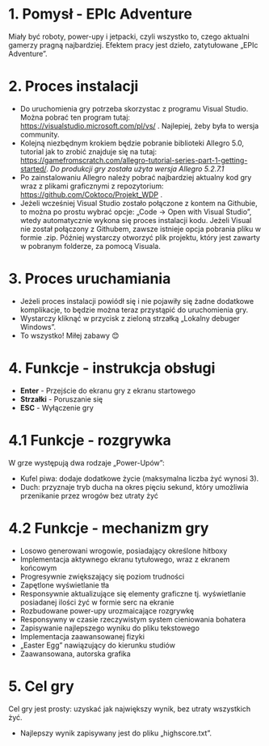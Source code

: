 # 1. Pomysł - EPIc Adventure

Miały być roboty, power-upy i jetpacki, czyli wszystko to, czego aktualni gamerzy pragną najbardziej.
Efektem pracy jest dzieło, zatytułowane „EPIc Adventure”. 

# 2. Proces instalacji 

- Do uruchomienia gry potrzeba skorzystac z programu Visual Studio. Można pobrać ten program tutaj: https://visualstudio.microsoft.com/pl/vs/ . Najlepiej, żeby była to wersja community.
- Kolejną niezbędnym krokiem będzie pobranie biblioteki Allegro 5.0, tutorial jak to zrobić znajduje się na tutaj: https://gamefromscratch.com/allegro-tutorial-series-part-1-getting-started/.  *Do produkcji gry została użyta wersja Allegro 5.2.7.1*
- Po zainstalowaniu Allegro należy pobrać najbardziej aktualny kod gry wraz z plikami graficznymi z repozytorium: https://github.com/Coktoco/Projekt_WDP . 
- Jeżeli wcześniej Visual Studio zostało połączone z kontem na Githubie, to można po prostu wybrać opcje: „Code -> Open with Visual Studio”, wtedy automatycznie wykona się proces instalacji kodu. 
Jeżeli Visual nie został połączony z Githubem, zawsze istnieje opcja pobrania pliku w formie .zip. Później wystarczy otworzyć plik projektu, który jest zawarty w pobranym folderze, za pomocą Visuala. 

# 3. Proces uruchamiania 
- Jeżeli proces instalacji powiódł się i nie pojawiły się żadne dodatkowe komplikacje, to będzie można teraz przystąpić do uruchomienia gry.
- Wystarczy kliknąć w przycisk z zieloną strzałką „Lokalny debuger Windows”.
- To wszystko! Miłej zabawy 😊

# 4. Funkcje - instrukcja obsługi
- <b>Enter</b> - Przejście do ekranu gry z ekranu startowego
- <b>Strzałki</b> - Poruszanie się 
- <b>ESC</b> - Wyłączenie gry
# 4.1 Funkcje - rozgrywka
W grze występują dwa rodzaje „Power-Upów”:
- Kufel piwa: dodaje dodatkowe życie (maksymalna liczba żyć wynosi 3).
- Duch: przyznaje tryb ducha na okres pięciu sekund, który umożliwia przenikanie przez wrogów bez utraty żyć

# 4.2 Funkcje - mechanizm gry
- Losowo generowani wrogowie, posiadający określone hitboxy
- Implementacja aktywnego ekranu tytułowego, wraz z ekranem końcowym
- Progresywnie zwiększający się poziom trudności
- Zapętlone wyświetlanie tła
- Responsywnie aktualizujące się elementy graficzne tj. wyświetlanie posiadanej ilości żyć w formie serc na ekranie
- Rozbudowane power-upy urozmaicające rozgrywkę 
- Responsywny w czasie rzeczywistym system cieniowania bohatera
- Zapisywanie najlepszego wyniku do pliku tekstowego
- Implementacja zaawansowanej fizyki 
- „Easter Egg” nawiązujący do kierunku studiów
- Zaawansowana, autorska grafika

# 5. Cel gry
Cel gry jest prosty: uzyskać jak największy wynik, bez utraty wszystkich żyć.
- Najlepszy wynik zapisywany jest do pliku „highscore.txt”.

